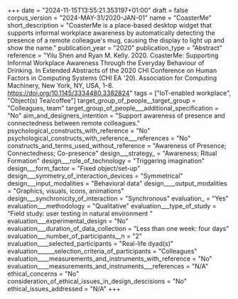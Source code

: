 +++
date = "2024-11-15T13:55:21.353197+01:00"
draft = false
corpus_version = "2024-MAY-31/2020-JAN-01"
name = "CoasterMe"
short_description = "CoasterMe is a place-based desktop widget that supports informal workplace awareness by automatically detecting the presence of a remote colleague's mug, causing the display to light up and show the name."
publication_year = "2020"
publication_type = "Abstract"
reference = "Yilu Shen and Ryan M. Kelly. 2020. CoasterMe: Supporting Informal Workplace Awareness Through the Everyday Behaviour of Drinking. In Extended Abstracts of the 2020 CHI Conference on Human Factors in Computing Systems (CHI EA '20). Association for Computing Machinery, New York, NY, USA, 1–8. https://doi.org/10.1145/3334480.3382824"
tags = ["IoT-enabled workplace", "Object(s) Tea/coffee"]
target_group_of_people__target_group = "Colleagues, team"
target_group_of_people___additional_specification = "No"
aim_and_designers_intention = "Support awareness of presence and connectedness between remote colleagues."
psychological_constructs_with_reference = "No"
psychological_constructs_with_reference___references = "No"
constructs_and_terms_used_without_reference = "Awareness of Presence; Connectedness; Co-presence"
design___strategy_ = "Awareness; Ritual Formation"
design___role_of_technology = "Triggering imagination"
design___form_factor = "Fixed object/set-up"
design___symmetry_of_interaction_devices = "Symmetrical"
design___input_modalities = "Behavioral data"
design____output_modalities = "Graphics, visuals, icons, animations"
design___synchronicity_of_interaction = "Synchronous"
evaluation_ = "Yes"
evaluation___methodology = "Qualitative"
evaluation___type_of_study = "Field study: user testing in natural environment "
evaluation___experimental_design = "No"
evaluation___duration_of_data_collection = "Less than one week: four days"
evaluation___number_of_participants__n = "2"
evaluation____selected_participants = "Real-life dyad(s)"
evaluation______selection_criteria_of_participants = "Colleagues"
evaluation____measurements_and_instruments_with_reference = "No"
evaluation____measurements_and_instruments___references = "N/A"
ethical_concerns = "No"
consideration_of_ethical_issues_in_design_descisions = "No"
ethical_issues_addressed = "N/A"
+++
